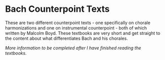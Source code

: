 # Bach Counterpoint Texts

These are two different counterpoint texts - one specifically on chorale harmonizations and one on instrumental counterpoint - both of which written by Malcolm Boyd. These textbooks are very short and get straight to the content about what differentiates Bach and his chorales. 

*More information to be completed after I have finished reading the textbooks.*